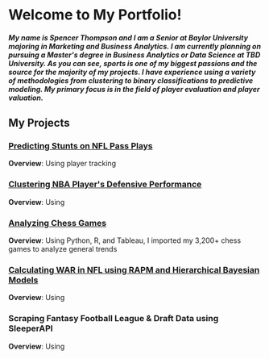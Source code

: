 # Welcome to My Portfolio!
##### My name is Spencer Thompson and I am a Senior at Baylor University majoring in Marketing and Business Analytics. I am currently planning on pursuing a Master's degree in Business Analytics or Data Science at TBD University. As you can see, sports is one of my biggest passions and the source for the majority of my projects. I have experience using a variety of methodologies from clustering to binary classifications to predictive modeling. My primary focus is in the field of player evaluation and player valuation. 

## My Projects 
### [Predicting Stunts on NFL Pass Plays](https://github.com/spencermt000/portfolio/blob/main/_posts/NFL_stunts.md)
**Overview**: Using player tracking

### [Clustering NBA Player's Defensive Performance](https://github.com/spencermt000/portfolio/blob/main/_posts/NBA_def_pca.md)
**Overview**: Using

### [Analyzing Chess Games](https://github.com/spencermt000/portfolio/blob/main/_posts/chess_myself.md)
**Overview**: Using Python, R, and Tableau, I imported my 3,200+ chess games to analyze general trends

### [Calculating WAR in NFL using RAPM and Hierarchical Bayesian Models](https://github.com/spencermt000/portfolio/blob/main/_posts/NFL_war.md) 
**Overview**: Using

### Scraping Fantasy Football League & Draft Data using SleeperAPI
**Overview**: Using




